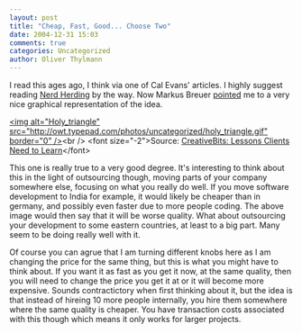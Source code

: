 ```yaml
---
layout: post
title: "Cheap, Fast, Good... Choose Two"
date: 2004-12-31 15:03
comments: true
categories: Uncategorized
author: Oliver Thylmann
---
```



I read this ages ago, I think via one of Cal Evans' articles. I highly suggest reading [Nerd Herding](http://www.calevans.com/articles/nerdHearding.php) by the way. Now Markus Breuer [pointed](http://notizen.typepad.com/aus_der_provinz/2004/12/schnell_und_bil.html) me to a very nice graphical representation of the idea.

[&lt;img alt=&quot;Holy_triangle&quot; src=&quot;http://owt.typepad.com/photos/uncategorized/holy_triangle.gif&quot; border=&quot;0&quot; /&gt;](http://owt.typepad.com/photos/uncategorized/holy_triangle.gif)&lt;br /&gt;
&lt;font size=&quot;-2&quot;&gt;Source: [CreativeBits: Lessons Clients Need to Learn](http://iraszl.brinkster.net/creativebits/2004/11/lesson-clients-need-to-learn.html)&lt;/font&gt;

This one is really true to a very good degree. It's interesting to think about this in the light of outsourcing though, moving parts of your company somewhere else, focusing on what you really do well. If you move software development to India for example, it would likely be cheaper than in germany, and possibly even faster due to more people coding. The above image would then say that it will be worse quality. What about outsourcing your development to some eastern countries, at least to a big part. Many seem to be doing really well with it. 

Of course you can agrue that I am turning different knobs here as I am changing the price for the same thing, but this is what you might have to think about. If you want it as fast as you get it now, at the same quality, then you will need to change the price you get it at or it will become more expensive. Sounds contractictory when first thinking about it, but the idea is that instead of hireing 10 more people internally, you hire them somewhere where the same quality is cheaper. You have transaction costs associated with this though which means it only works for larger projects.


